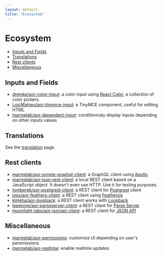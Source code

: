 ```yaml
---
layout: default
title: "Ecosystem"
---
```


# Ecosystem

- [Inputs and Fields](#inputs-and-fields)
- [Translations](#translations)
- [Rest clients](#rest-clients)
- [Miscellaneous](#miscellaneous)

## Inputs and Fields

- [dreinke/aor-color-input](https://github.com/dreinke/aor-color-input): a color input using [React Color](http://casesandberg.github.io/react-color/), a collection of color pickers.
- [LoicMahieu/aor-tinymce-input](https://github.com/LoicMahieu/aor-tinymce-input): a TinyMCE component, useful for editing HTML
- [marmelab/aor-dependent-input](https://github.com/marmelab/aor-dependent-input): conditionnaly display inputs depending on other inputs values

## Translations

See the [translation](./Translation.html#available-locales) page.

## Rest clients

- [marmelab/aor-simple-graphql-client](https://github.com/marmelab/aor-simple-graphql-client): a GraphQL client using [Apollo](http://www.apollodata.com/)
- [marmelab/aor-json-rest-client](https://github.com/marmelab/aor-json-rest-client): a local REST client based on a JavaScript object. It doesn't even use HTTP. Use it for testing purposes.
- [tomberek/aor-postgrest-client](https://github.com/tomberek/aor-postgrest-client): a REST client for [Postgrest](http://postgrest.com/en/v0.4/) client
- [josx/aor-feathers-client](https://github.com/josx/aor-feathers-client): a REST client using [Feathersjs](http://www.feathersjs.com/)
- [kimkha/aor-loopback](https://github.com/kimkha/aor-loopback): a REST client works with [Loopback](http://loopback.io/)
- [leperone/aor-parseserver-client](https://github.com/leperone/aor-parseserver-client): a REST client for [Parse Server](https://github.com/ParsePlatform/parse-server)
- [moonlight-labs/aor-jsonapi-client](https://github.com/moonlight-labs/aor-jsonapi-client): a REST client for [JSON API](http://jsonapi.org/)

## Miscellaneous

- [marmelab/aor-permissions](https://github.com/marmelab/aor-permissions): customize UI depending on user's persmissions
- [marmelab/aor-realtime](https://github.com/marmelab/aor-realtime): enable realtime updates
